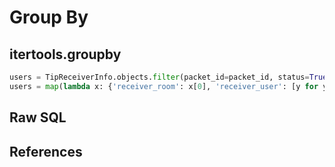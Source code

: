# Group By

## itertools.groupby

```python
users = TipReceiverInfo.objects.filter(packet_id=packet_id, status=True).order_by('receiver_room').values()
users = map(lambda x: {'receiver_room': x[0], 'receiver_user': [y for y in x[1]]}, itertools.groupby(users, lambda x: x['receiver_room']))
```

## Raw SQL

## References